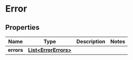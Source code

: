 # Error

## Properties
Name | Type | Description | Notes
------------ | ------------- | ------------- | -------------
**errors** | [**List&lt;ErrorErrors&gt;**](ErrorErrors.md) |  | 
